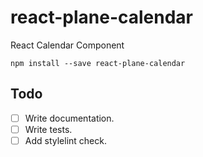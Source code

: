 # react-plane-calendar
React Calendar Component

```
npm install --save react-plane-calendar
```

## Todo
- [ ] Write documentation.
- [ ] Write tests.
- [ ] Add stylelint check.
